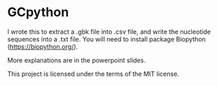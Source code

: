 # GCpython
I wrote this to extract a .gbk file into .csv file, and write the nucleotide sequences into a .txt file.
You will need to install package Biopython (https://biopython.org/).

More explanations are in the powerpoint slides.

This project is licensed under the terms of the MIT license.
